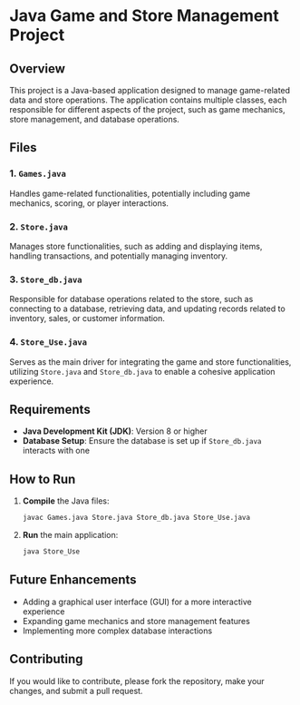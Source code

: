 
# Java Game and Store Management Project

## Overview
This project is a Java-based application designed to manage game-related data and store operations. The application contains multiple classes, each responsible for different aspects of the project, such as game mechanics, store management, and database operations.

## Files

### 1. `Games.java`
Handles game-related functionalities, potentially including game mechanics, scoring, or player interactions.

### 2. `Store.java`
Manages store functionalities, such as adding and displaying items, handling transactions, and potentially managing inventory.

### 3. `Store_db.java`
Responsible for database operations related to the store, such as connecting to a database, retrieving data, and updating records related to inventory, sales, or customer information.

### 4. `Store_Use.java`
Serves as the main driver for integrating the game and store functionalities, utilizing `Store.java` and `Store_db.java` to enable a cohesive application experience.

## Requirements
- **Java Development Kit (JDK)**: Version 8 or higher
- **Database Setup**: Ensure the database is set up if `Store_db.java` interacts with one

## How to Run
1. **Compile** the Java files:
   ```bash
   javac Games.java Store.java Store_db.java Store_Use.java
   ```
2. **Run** the main application:
   ```bash
   java Store_Use
   ```

## Future Enhancements
- Adding a graphical user interface (GUI) for a more interactive experience
- Expanding game mechanics and store management features
- Implementing more complex database interactions

## Contributing
If you would like to contribute, please fork the repository, make your changes, and submit a pull request.
